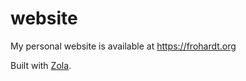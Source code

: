 # website

My personal website is available at https://frohardt.org

Built with [Zola](https://github.com/getzola/zola).
